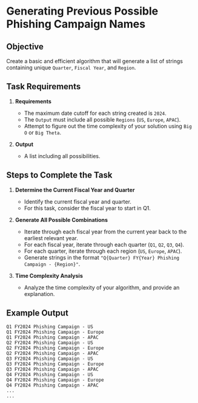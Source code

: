 # Generating Previous Possible Phishing Campaign Names

## Objective
Create a basic and efficient algorithm that will generate a list of strings containing unique `Quarter`, `Fiscal Year`, and `Region`.

## Task Requirements

1. **Requirements**
   - The maximum date cutoff for each string created is `2024`.
   - The `Output` must include all possible `Regions` (`US`, `Europe`, `APAC`).
   - Attempt to figure out the time complexity of your solution using `Big O` or `Big Theta`.

2. **Output**
   - A list including all possibilities.

## Steps to Complete the Task

1. **Determine the Current Fiscal Year and Quarter**
   - Identify the current fiscal year and quarter.
   - For this task, consider the fiscal year to start in Q1.

2. **Generate All Possible Combinations**
   - Iterate through each fiscal year from the current year back to the earliest relevant year.
   - For each fiscal year, iterate through each quarter (`Q1`, `Q2`, `Q3`, `Q4`).
   - For each quarter, iterate through each region (`US`, `Europe`, `APAC`).
   - Generate strings in the format `"Q{Quarter} FY{Year} Phishing Campaign - {Region}"`.

3. **Time Complexity Analysis**
   - Analyze the time complexity of your algorithm, and provide an explanation.

## Example Output

```plaintext
Q1 FY2024 Phishing Campaign - US
Q1 FY2024 Phishing Campaign - Europe
Q1 FY2024 Phishing Campaign - APAC
Q2 FY2024 Phishing Campaign - US
Q2 FY2024 Phishing Campaign - Europe
Q2 FY2024 Phishing Campaign - APAC
Q3 FY2024 Phishing Campaign - US
Q3 FY2024 Phishing Campaign - Europe
Q3 FY2024 Phishing Campaign - APAC
Q4 FY2024 Phishing Campaign - US
Q4 FY2024 Phishing Campaign - Europe
Q4 FY2024 Phishing Campaign - APAC
...
...
```
